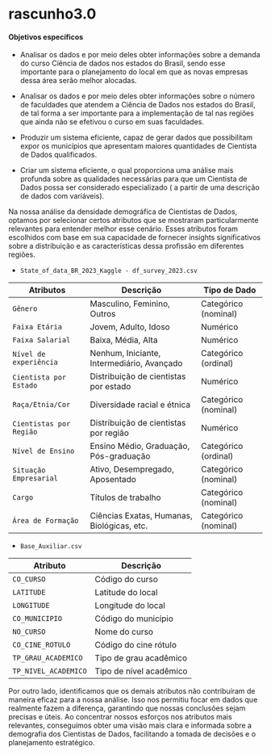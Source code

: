 # rascunho3.0
####    Objetivos específicos

- Analisar os dados e por meio deles obter informações sobre a demanda do curso Ciência de dados nos estados do Brasil, sendo esse importante para o planejamento do local em que as novas empresas dessa área serão melhor alocadas.

- Analisar os dados e por meio deles obter informações sobre o número de faculdades que atendem a Ciência de Dados nos estados do Brasil, de tal forma a ser importante para a implementação de tal nas regiões que ainda não se efetivou o curso em suas faculdades.

- Produzir um sistema eficiente, capaz de gerar dados que possibilitam expor os municípios que apresentam maiores quantidades de Cientista de Dados qualificados.

- Criar um sistema eficiente, o qual proporciona uma análise mais profunda sobre as qualidades necessárias para que um Cientista de Dados possa ser considerado especializado ( a partir de uma descrição de dados com variáveis).

Na nossa análise da densidade demográfica de Cientistas de Dados, optamos por selecionar certos atributos que se mostraram particularmente relevantes para entender melhor esse cenário. Esses atributos foram escolhidos com base em sua capacidade de fornecer insights significativos sobre a distribuição e as características dessa profissão em diferentes regiões.

- `State_of_data_BR_2023_Kaggle - df_survey_2023.csv`

| Atributos                  | Descrição                                         | Tipo de Dado               |
|----------------------------|---------------------------------------------------|----------------------------|
| `Gênero`                 | Masculino, Feminino, Outros                 | Categórico   (nominal)    |
| `Faixa Etária`            | Jovem, Adulto, Idoso                        |  Numérico     |
| `Faixa Salarial`          | Baixa, Média, Alta                          |  Numérico     |
| `Nível de experiência`     | Nenhum, Iniciante, Intermediário, Avançado  | Categórico (ordinal)       |
| `Cientista por Estado`     | Distribuição de cientistas por estado       | Numérico         |
| `Raça/Etnia/Cor`          | Diversidade racial e étnica                 | Categórico (nominal)       |
| `Cientistas por Região`    | Distribuição de cientistas por região       | Numérico         |
| `Nível de Ensino`          | Ensino Médio, Graduação, Pós-graduação      | Categórico (ordinal)       |
| `Situação Empresarial`     | Ativo, Desempregado, Aposentado            | Categórico (nominal)       |
| `Cargo`                   | Títulos de trabalho                          | Categórico (nominal)       
| `Área de Formação`         | Ciências Exatas, Humanas, Biológicas, etc. | Categórico (nominal)       |
 
- `Base_Auxiliar.csv`   
     
| Atributo              | Descrição                          |
|-----------------------|------------------------------------|
| `CO_CURSO`              | Código do curso                    |
| `LATITUDE`              | Latitude do local                  |
| `LONGITUDE`             | Longitude do local                 |
| `CO_MUNICIPIO`         | Código do município                |
| `NO_CURSO`              | Nome do curso                      |
| `CO_CINE_ROTULO`       | Código do cine rótulo              |
| `TP_GRAU_ACADEMICO`    | Tipo de grau acadêmico             |
| `TP_NIVEL_ACADEMICO`   | Tipo de nível acadêmico            |    

Por outro lado, identificamos que os demais atributos não contribuíram de maneira eficaz para a nossa análise. Isso nos permitiu focar em dados que realmente fazem a diferença, garantindo que nossas conclusões sejam precisas e úteis. Ao concentrar nossos esforços nos atributos mais relevantes, conseguimos obter uma visão mais clara e informada sobre a demografia dos Cientistas de Dados, facilitando a tomada de decisões e o planejamento estratégico.















